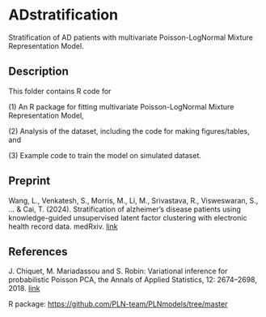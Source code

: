 # ADstratification
Stratification of AD patients with multivariate Poisson-LogNormal Mixture Representation Model.

## Description
This folder contains R code for

(1) An R package for fitting multivariate Poisson-LogNormal Mixture Representation Model, 

(2) Analysis of the dataset, including the code for making figures/tables, and 

(3) Example code to train the model on simulated dataset.

## Preprint
Wang, L., Venkatesh, S., Morris, M., Li, M., Srivastava, R., Visweswaran, S., ... & Cai, T. (2024). Stratification of alzheimer’s disease patients using knowledge-guided unsupervised latent factor clustering with electronic health record data. medRxiv. [link](https://pmc.ncbi.nlm.nih.gov/articles/PMC11703308/)

## References
J. Chiquet, M. Mariadassou and S. Robin: Variational inference for probabilistic Poisson PCA, the Annals of Applied Statistics, 12: 2674–2698, 2018. [link](http://dx.doi.org/10.1214/18%2DAOAS1177)

R package: https://github.com/PLN-team/PLNmodels/tree/master
